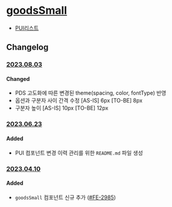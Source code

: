 # [goodsSmall](https://rxc.atlassian.net/browse/FE-2985)
  * [PUI리스트](../README.md)

## Changelog

### [2023.08.03](https://rxc.atlassian.net/browse/FE-3494)
#### Changed
  * PDS 고도화에 따른 변경된 theme(spacing, color, fontType) 반영
  * 옵션과 구분자 사이 간격 수정
    [AS-IS] 6px
    [TO-BE] 8px
  * 구분자 높이
    [AS-IS] 10px
    [TO-BE] 12px
    
### [2023.06.23](https://rxc.atlassian.net/browse/FE-3326)
#### Added 
  * PUI 컴포넌트 변경 이력 관리를 위한 `README.md` 파일 생성

### [2023.04.10](https://github.com/rxcompany/fe-mobile/commit/a3d45b8aaff88d38e94c6c95112f27e668056124)
#### Added 
  * `goodsSmall` 컴포넌트 신규 추가 ([#FE-2985](https://rxc.atlassian.net/browse/FE-2985))